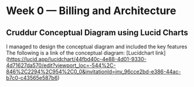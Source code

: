 # Week 0 — Billing and Architecture

## Cruddur Conceptual Diagram using Lucid Charts
I managed to design the conceptual diagram and included the key features
The following is a link of the conceptual diagram:
[Lucidchart link] (https://lucid.app/lucidchart/44fbd40c-4e88-4d01-9330-4d71627da570/edit?viewport_loc=-544%2C-846%2C2294%2C954%2C0_0&invitationId=inv_96cce2bd-e386-44ac-b7c0-c43565e587b6)
